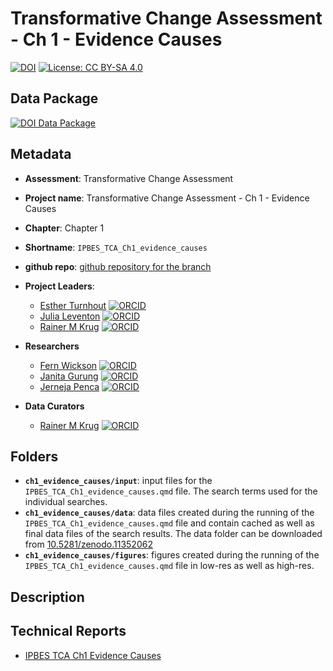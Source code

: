 # Transformative Change Assessment - Ch 1 - Evidence Causes

[![DOI](https://zenodo.org/badge/DOI/99.9999/zenodo.9999999.svg)](https://doi.org/99.9999/zenodo.9999999)
[![License: CC BY-SA 4.0](https://img.shields.io/badge/License-CC_BY--SA_4.0-lightgrey.svg)](https://creativecommons.org/licenses/by-sa/4.0/)

## Data Package

[![DOI Data Package](https://zenodo.org/badge/DOI/10.5281/zenodo.11447149.svg)](https://doi.org/10.5281/zenodo.11389148)

## Metadata

- **Assessment**: Transformative Change Assessment
- **Project name**: Transformative Change Assessment - Ch 1 - Evidence Causes
- **Chapter**: Chapter 1
- **Shortname**: `IPBES_TCA_Ch1_evidence_causes`
- **github repo**: [github repository for the branch](https://github.com/IPBES-Data/IPBES_TCA_Corpus/tree/DMR_final)

- **Project Leaders**:
  - [Esther Turnhout](mailto:e.turnhout@utwente.nl) [![ORCID](https://orcid.org/sites/default/files/images/orcid_16x16.png)](https://orcid.org/0000-0002-2190-2076)
  - [Julia Leventon](mailto:leventon.j@czechglobe.cz) [![ORCID](https://orcid.org/sites/default/files/images/orcid_16x16.png)](https://orcid.org/0000-0002-2447-8522)
  - [Rainer M Krug](mailto:Rainer.Krug@uct.ch,Rainer@krugs.de) [![ORCID](https://orcid.org/sites/default/files/images/orcid_16x16.png)](https://orcid.org/0000-0002-7490-0066)

- **Researchers**
  - [Fern Wickson](mailto:fern.wickson@uit.no) [![ORCID](https://orcid.org/sites/default/files/images/orcid_16x16.png)](https://orcid.org/0000-0002-2841-4155)
  - [Janita Gurung](mailto:janita.gurung@icimod.org) [![ORCID](https://orcid.org/sites/default/files/images/orcid_16x16.png)](https://orcid.org/0000-0003-1053-4412)
  - [Jerneja Penca](mailto:Jerneja.Penca@zrs-kp.si) [![ORCID](https://orcid.org/sites/default/files/images/orcid_16x16.png)](https://orcid.org/0000-0002-2817-3443)

- **Data Curators**
  - [Rainer M Krug](mailto:Rainer.Krug@uct.ch,Rainer@krugs.de) [![ORCID](https://orcid.org/sites/default/files/images/orcid_16x16.png)](https://orcid.org/0000-0002-7490-0066)

## Folders

- **`ch1_evidence_causes/input`**: input files for the `IPBES_TCA_Ch1_evidence_causes.qmd` file. The search terms used for the individual searches.
- **`ch1_evidence_causes/data`**: data files created during the running of the `IPBES_TCA_Ch1_evidence_causes.qmd` file and contain cached as well as final data files of the search results. The data folder can be downloaded from [10.5281/zenodo.11352062](https://doi.org/10.5281/zenodo.11352062)
- **`ch1_evidence_causes/figures`**: figures created during the running of the `IPBES_TCA_Ch1_evidence_causes.qmd` file in low-res as well as high-res.

## Description

## Technical Reports

- [IPBES TCA Ch1 Evidence Causes](IPBES_TCA_Ch1_evidence_causes.html)
